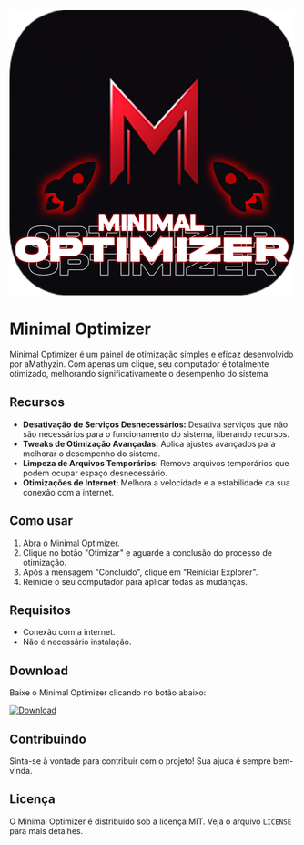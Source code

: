 ![Logo do Minimal Optimizer](https://raw.githubusercontent.com/Matheusdamoda/Minimal-Optimizer/main/Logo%20Revamp.png)
# Minimal Optimizer

Minimal Optimizer é um painel de otimização simples e eficaz desenvolvido por aMathyzin. Com apenas um clique, seu computador é totalmente otimizado, melhorando significativamente o desempenho do sistema.

## Recursos

- **Desativação de Serviços Desnecessários:** Desativa serviços que não são necessários para o funcionamento do sistema, liberando recursos.
- **Tweaks de Otimização Avançadas:** Aplica ajustes avançados para melhorar o desempenho do sistema.
- **Limpeza de Arquivos Temporários:** Remove arquivos temporários que podem ocupar espaço desnecessário.
- **Otimizações de Internet:** Melhora a velocidade e a estabilidade da sua conexão com a internet.

## Como usar

1. Abra o Minimal Optimizer.
2. Clique no botão "Otimizar" e aguarde a conclusão do processo de otimização.
3. Após a mensagem "Concluído", clique em "Reiniciar Explorer".
4. Reinicie o seu computador para aplicar todas as mudanças.

## Requisitos

- Conexão com a internet.
- Não é necessário instalação.

## Download

Baixe o Minimal Optimizer clicando no botão abaixo:

[![Download](https://img.shields.io/badge/Download-Minimal%20Optimizer-blue.svg)](https://cdn.discordapp.com/attachments/1216556917435007026/1221342585973510244/Minimal_Optimizer.exe?ex=66123aeb&is=65ffc5eb&hm=0c3f81ce2fcb7b32d87a7767c21dc54a9183822211156ffacc606bc525a24e5a&)

## Contribuindo

Sinta-se à vontade para contribuir com o projeto! Sua ajuda é sempre bem-vinda.

## Licença

O Minimal Optimizer é distribuído sob a licença MIT. Veja o arquivo `LICENSE` para mais detalhes.
